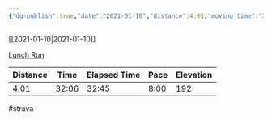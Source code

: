 ```yaml
---
{"dg-publish":true,"date":"2021-01-10","distance":4.01,"moving_time":"32:06","elapsed_time":"32:45","pace":"8:00","total_elevation_gain":192,"url":"https://www.strava.com/activities/4600651294","permalink":"/01-personal/strava/2021-01-10-lunch-run/","dgPassFrontmatter":true}
---
```



[[2021-01-10\|2021-01-10]]

[Lunch Run](https://www.strava.com/activities/4600651294)

| Distance | Time  | Elapsed Time | Pace | Elevation |
| -------- | ----- | ------------ | ---- | --------- |
| 4.01     | 32:06 | 32:45        | 8:00 | 192       |




#strava
